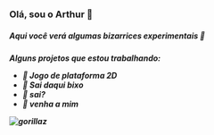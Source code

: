 ### Olá, sou o Arthur 👋

<h5>Aqui você verá algumas bizarrices experimentais 🌵<h5>

Alguns projetos que estou trabalhando:
  - 🦎 Jogo de plataforma 2D
  - 🐊 Sai daqui bixo
  - 🐍 sai?
  - 🍏 venha a mim
  
<img src="https://github.com/artwafam/artwafam/blob/main/giphy-downsized-large.gif" alt="gorillaz">
<!--
**artwafam/artwafam** is a ✨ _special_ ✨ repository because its `README.md` (this file) appears on your GitHub profile.

Here are some ideas to get you started:

- 🔭 I’m currently working on ...
- 🌱 I’m currently learning ...
- 👯 I’m looking to collaborate on ...
- 🤔 I’m looking for help with ...
- 💬 Ask me about ...
- 📫 How to reach me: ...
- 😄 Pronouns: ...
- ⚡ Fun fact: ...
-->
